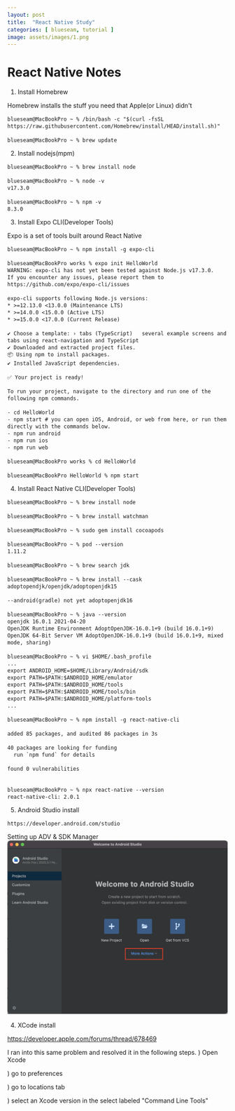 ```yaml
---
layout: post
title:  "React Native Study"
categories: [ blueseam, tutorial ]
image: assets/images/1.png
---
```


# React Native Notes

1. Install Homebrew

Homebrew installs the stuff you need that Apple(or Linux) didn't

```
blueseam@MacBookPro ~ % /bin/bash -c "$(curl -fsSL https://raw.githubusercontent.com/Homebrew/install/HEAD/install.sh)"

blueseam@MacBookPro ~ % brew update
```

2. Install nodejs(mpm)

```
blueseam@MacBookPro ~ % brew install node

blueseam@MacBookPro ~ % node -v
v17.3.0

blueseam@MacBookPro ~ % npm -v
8.3.0
```

3. Install Expo CLI(Developer Tools)

Expo is a set of tools built around React Native

```
blueseam@MacBookPro ~ % npm install -g expo-cli

blueseam@MacBookPro works % expo init HelloWorld
WARNING: expo-cli has not yet been tested against Node.js v17.3.0.
If you encounter any issues, please report them to https://github.com/expo/expo-cli/issues

expo-cli supports following Node.js versions:
* >=12.13.0 <13.0.0 (Maintenance LTS)
* >=14.0.0 <15.0.0 (Active LTS)
* >=15.0.0 <17.0.0 (Current Release)

✔ Choose a template: › tabs (TypeScript)   several example screens and tabs using react-navigation and TypeScript
✔ Downloaded and extracted project files.
📦 Using npm to install packages.
✔ Installed JavaScript dependencies.

✅ Your project is ready!

To run your project, navigate to the directory and run one of the following npm commands.

- cd HelloWorld
- npm start # you can open iOS, Android, or web from here, or run them directly with the commands below.
- npm run android
- npm run ios
- npm run web

blueseam@MacBookPro works % cd HelloWorld

blueseam@MacBookPro HelloWorld % npm start
```

4. Install React Native CLI(Developer Tools)

```
blueseam@MacBookPro ~ % brew install node

blueseam@MacBookPro ~ % brew install watchman

blueseam@MacBookPro ~ % sudo gem install cocoapods

blueseam@MacBookPro ~ % pod --version
1.11.2

blueseam@MacBookPro ~ % brew search jdk

blueseam@MacBookPro ~ % brew install --cask adoptopendjk/openjdk/adoptopenjdk15

--android(gradle) not yet adoptopenjdk16

blueseam@MacBookPro ~ % java --version
openjdk 16.0.1 2021-04-20
OpenJDK Runtime Environment AdoptOpenJDK-16.0.1+9 (build 16.0.1+9)
OpenJDK 64-Bit Server VM AdoptOpenJDK-16.0.1+9 (build 16.0.1+9, mixed mode, sharing)

blueseam@MacBookPro ~ % vi $HOME/.bash_profile
...
export ANDROID_HOME=$HOME/Library/Android/sdk
export PATH=$PATH:$ANDROID_HOME/emulator
export PATH=$PATH:$ANDROID_HOME/tools
export PATH=$PATH:$ANDROID_HOME/tools/bin
export PATH=$PATH:$ANDROID_HOME/platform-tools
...

blueseam@MacBookPro ~ % npm install -g react-native-cli

added 85 packages, and audited 86 packages in 3s

40 packages are looking for funding
  run `npm fund` for details

found 0 vulnerabilities


blueseam@MacBookPro ~ % npx react-native --version
react-native-cli: 2.0.1

```


5. Android Studio install

```
https://developer.android.com/studio
```

Setting up ADV & SDK Manager
![Android Studio](/assets/images/h3.png)

4. XCode install

https://developer.apple.com/forums/thread/678469

I ran into this same problem and resolved it in the following steps.
) Open Xcode

) go to preferences

) go to locations tab

) select an Xcode version in the select labeled "Command Line Tools"

